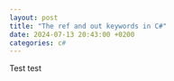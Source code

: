 ```yaml
---
layout: post
title: "The ref and out keywords in C#"
date: 2024-07-13 20:43:00 +0200
categories: c#
---
```

Test test